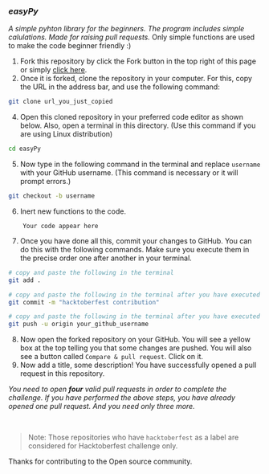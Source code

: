 ### *easyPy*

*A simple pyhton library for the beginners. The program includes simple calulations. Made for raising pull requests.*
Only simple functions are used to make the code beginner friendly :)

1. Fork this repository by click the Fork button in the top right of this page or simply [click here](https://github.com/extinctsion/easyPy/fork).
2. Once it is forked, clone the repository in your computer. For this, copy the URL in the address bar, and use the following command:

```sh
git clone url_you_just_copied
```

4. Open this cloned repository in your preferred code editor as shown below. Also, open a terminal in this directory.
(Use this command if you are using Linux distribution)

```sh
cd easyPy
```

5. Now type in the following command in the terminal and replace `username` with your GitHub username. (This command is necessary or it will prompt errors.)

```sh
git checkout -b username
```


6. Inert new functions to the code.
```
    Your code appear here
```

7. Once you have done all this, commit your changes to GitHub. You can do this with the following commands. Make sure you execute them in the precise order one after another in your terminal.

```sh
# copy and paste the following in the terminal
git add .

# copy and paste the following in the terminal after you have executed the previous command
git commit -m "hacktoberfest contribution"

# copy and paste the following in the terminal after you have executed the previous command
git push -u origin your_github_username
```

8. Now open the forked repository on your GitHub. You will see a yellow box at the top telling you that some changes are pushed. You will also see a button called `Compare & pull request`. Click on it.
9. Now add a title, some description! 
   You have successfully opened a pull request in this repository.

*You need to open **four** valid pull requests in order to complete the challenge. If you have performed the above steps, you have already opened one pull request. And you need only three more.*

<br>

>Note: Those repositories who have `hacktoberfest` as a label are considered for Hacktoberfest challenge only.

Thanks for contributing to the Open source community.
